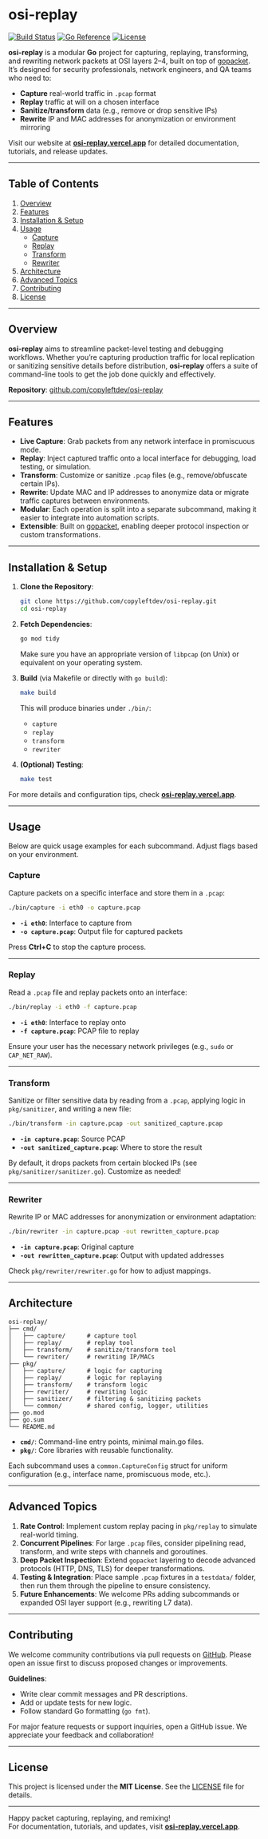 # osi-replay

[![Build Status](https://img.shields.io/github/actions/workflow/status/copyleftdev/osi-replay/go.yml?style=flat-square)](https://github.com/copyleftdev/osi-replay/actions)
[![Go Reference](https://pkg.go.dev/badge/github.com/copyleftdev/osi-replay.svg)](https://pkg.go.dev/github.com/copyleftdev/osi-replay)
[![License](https://img.shields.io/github/license/copyleftdev/osi-replay?style=flat-square)](LICENSE)

**osi-replay** is a modular **Go** project for capturing, replaying, transforming, and rewriting network packets at OSI layers 2–4, built on top of [gopacket](https://github.com/google/gopacket). It’s designed for security professionals, network engineers, and QA teams who need to:

- **Capture** real-world traffic in `.pcap` format  
- **Replay** traffic at will on a chosen interface  
- **Sanitize/transform** data (e.g., remove or drop sensitive IPs)  
- **Rewrite** IP and MAC addresses for anonymization or environment mirroring

Visit our website at **[osi-replay.vercel.app](https://osi-replay.vercel.app)** for detailed documentation, tutorials, and release updates.

---

## Table of Contents

1. [Overview](#overview)  
2. [Features](#features)  
3. [Installation & Setup](#installation--setup)  
4. [Usage](#usage)  
   - [Capture](#capture)  
   - [Replay](#replay)  
   - [Transform](#transform)  
   - [Rewriter](#rewriter)  
5. [Architecture](#architecture)  
6. [Advanced Topics](#advanced-topics)  
7. [Contributing](#contributing)  
8. [License](#license)  

---

## Overview

**osi-replay** aims to streamline packet-level testing and debugging workflows. Whether you’re capturing production traffic for local replication or sanitizing sensitive details before distribution, **osi-replay** offers a suite of command-line tools to get the job done quickly and effectively.  

**Repository**: [github.com/copyleftdev/osi-replay](https://github.com/copyleftdev/osi-replay)

---

## Features

- **Live Capture**: Grab packets from any network interface in promiscuous mode.
- **Replay**: Inject captured traffic onto a local interface for debugging, load testing, or simulation.
- **Transform**: Customize or sanitize `.pcap` files (e.g., remove/obfuscate certain IPs).
- **Rewrite**: Update MAC and IP addresses to anonymize data or migrate traffic captures between environments.
- **Modular**: Each operation is split into a separate subcommand, making it easier to integrate into automation scripts.
- **Extensible**: Built on [gopacket](https://github.com/google/gopacket), enabling deeper protocol inspection or custom transformations.

---

## Installation & Setup

1. **Clone the Repository**:
   ```bash
   git clone https://github.com/copyleftdev/osi-replay.git
   cd osi-replay
   ```

2. **Fetch Dependencies**:
   ```bash
   go mod tidy
   ```
   Make sure you have an appropriate version of `libpcap` (on Unix) or equivalent on your operating system.

3. **Build** (via Makefile or directly with `go build`):
   ```bash
   make build
   ```
   This will produce binaries under `./bin/`:  
   - `capture`  
   - `replay`  
   - `transform`  
   - `rewriter`

4. **(Optional) Testing**:
   ```bash
   make test
   ```

For more details and configuration tips, check **[osi-replay.vercel.app](https://osi-replay.vercel.app)**.

---

## Usage

Below are quick usage examples for each subcommand. Adjust flags based on your environment.

### Capture

Capture packets on a specific interface and store them in a `.pcap`:

```bash
./bin/capture -i eth0 -o capture.pcap
```
- **`-i eth0`**: Interface to capture from  
- **`-o capture.pcap`**: Output file for captured packets  

Press **Ctrl+C** to stop the capture process.

---

### Replay

Read a `.pcap` file and replay packets onto an interface:

```bash
./bin/replay -i eth0 -f capture.pcap
```
- **`-i eth0`**: Interface to replay onto  
- **`-f capture.pcap`**: PCAP file to replay  

Ensure your user has the necessary network privileges (e.g., `sudo` or `CAP_NET_RAW`).

---

### Transform

Sanitize or filter sensitive data by reading from a `.pcap`, applying logic in `pkg/sanitizer`, and writing a new file:

```bash
./bin/transform -in capture.pcap -out sanitized_capture.pcap
```
- **`-in capture.pcap`**: Source PCAP  
- **`-out sanitized_capture.pcap`**: Where to store the result  

By default, it drops packets from certain blocked IPs (see `pkg/sanitizer/sanitizer.go`). Customize as needed!

---

### Rewriter

Rewrite IP or MAC addresses for anonymization or environment adaptation:

```bash
./bin/rewriter -in capture.pcap -out rewritten_capture.pcap
```
- **`-in capture.pcap`**: Original capture  
- **`-out rewritten_capture.pcap`**: Output with updated addresses  

Check `pkg/rewriter/rewriter.go` for how to adjust mappings.

---

## Architecture

```
osi-replay/
├── cmd/
│   ├── capture/      # capture tool
│   ├── replay/       # replay tool
│   ├── transform/    # sanitize/transform tool
│   └── rewriter/     # rewriting IP/MACs
├── pkg/
│   ├── capture/      # logic for capturing
│   ├── replay/       # logic for replaying
│   ├── transform/    # transform logic
│   ├── rewriter/     # rewriting logic
│   ├── sanitizer/    # filtering & sanitizing packets
│   └── common/       # shared config, logger, utilities
├── go.mod
├── go.sum
└── README.md
```

- **`cmd/`**: Command-line entry points, minimal main.go files.  
- **`pkg/`**: Core libraries with reusable functionality.  

Each subcommand uses a `common.CaptureConfig` struct for uniform configuration (e.g., interface name, promiscuous mode, etc.).

---

## Advanced Topics

1. **Rate Control**: Implement custom replay pacing in `pkg/replay` to simulate real-world timing.  
2. **Concurrent Pipelines**: For large `.pcap` files, consider pipelining read, transform, and write steps with channels and goroutines.  
3. **Deep Packet Inspection**: Extend `gopacket` layering to decode advanced protocols (HTTP, DNS, TLS) for deeper transformations.  
4. **Testing & Integration**: Place sample `.pcap` fixtures in a `testdata/` folder, then run them through the pipeline to ensure consistency.  
5. **Future Enhancements**: We welcome PRs adding subcommands or expanded OSI layer support (e.g., rewriting L7 data).

---

## Contributing

We welcome community contributions via pull requests on [GitHub](https://github.com/copyleftdev/osi-replay). Please open an issue first to discuss proposed changes or improvements.

**Guidelines**:

- Write clear commit messages and PR descriptions.  
- Add or update tests for new logic.  
- Follow standard Go formatting (`go fmt`).  

For major feature requests or support inquiries, open a GitHub issue. We appreciate your feedback and collaboration!

---

## License

This project is licensed under the **MIT License**. See the [LICENSE](LICENSE) file for details.

---

Happy packet capturing, replaying, and remixing!  
For documentation, tutorials, and updates, visit **[osi-replay.vercel.app](https://osi-replay.vercel.app)**.